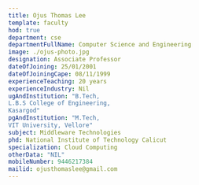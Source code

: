 ```yaml
---
title: Ojus Thomas Lee
template: faculty
hod: true
department: cse
departmentFullName: Computer Science and Engineering
image: ./ojus-photo.jpg
designation: Associate Professor
dateOfJoining: 25/01/2001
dateOfJoiningCape: 08/11/1999
experienceTeaching: 20 years
experienceIndustry: Nil
ugAndInstitution: "B.Tech,
L.B.S College of Engineering,
Kasargod"
pgAndInstitution: "M.Tech,
VIT University, Vellore"
subject: Middleware Technologies
phd: National Institute of Technology Calicut
specialization: Cloud Computing
otherData: "NIL"
mobileNumber: 9446217384
mailid: ojusthomaslee@gmail.com
---
```

